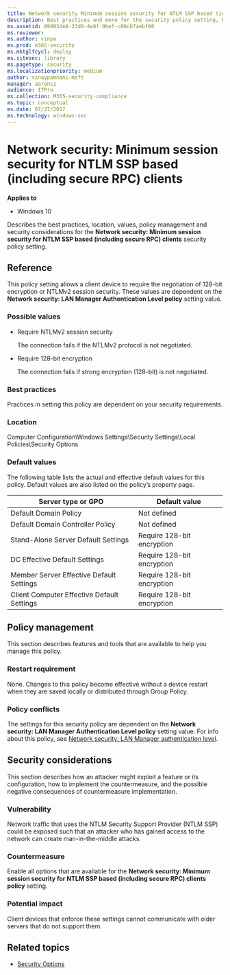 ```yaml
---
title: Network security Minimum session security for NTLM SSP based (including secure RPC) clients (Windows 10)
description: Best practices and more for the security policy setting, Network security Minimum session security for NTLM SSP based (including secure RPC) clients.
ms.assetid: 89903de8-23d0-4e0f-9bef-c00cb7aebf00
ms.reviewer: 
ms.author: vinpa
ms.prod: m365-security
ms.mktglfcycl: deploy
ms.sitesec: library
ms.pagetype: security
ms.localizationpriority: medium
author: vinaypamnani-msft
manager: aaroncz
audience: ITPro
ms.collection: M365-security-compliance
ms.topic: conceptual
ms.date: 07/27/2017
ms.technology: windows-sec
---
```


# Network security: Minimum session security for NTLM SSP based (including secure RPC) clients

**Applies to**
-   Windows 10

Describes the best practices, location, values, policy management and security considerations for the **Network security: Minimum session security for NTLM SSP based (including secure RPC) clients** security policy setting.

## Reference

This policy setting allows a client device to require the negotiation of 128-bit encryption or NTLMv2 session security. These values are dependent on the **Network security: LAN Manager Authentication Level policy** setting value.

### Possible values

-   Require NTLMv2 session security

    The connection fails if the NTLMv2 protocol is not negotiated.

-   Require 128-bit encryption

    The connection fails if strong encryption (128-bit) is not negotiated.

### Best practices

Practices in setting this policy are dependent on your security requirements.

### Location

Computer Configuration\\Windows Settings\\Security Settings\\Local Policies\\Security Options

### Default values

The following table lists the actual and effective default values for this policy. Default values are also listed on the policy’s property page.

| Server type or GPO | Default value |
| - | - |
| Default Domain Policy | Not defined| 
| Default Domain Controller Policy| Not defined| 
| Stand-Alone Server Default Settings | Require 128-bit encryption| 
| DC Effective Default Settings | Require 128-bit encryption| 
| Member Server Effective Default Settings | Require 128-bit encryption| 
| Client Computer Effective Default Settings | Require 128-bit encryption| 
 
## Policy management

This section describes features and tools that are available to help you manage this policy.

### Restart requirement

None. Changes to this policy become effective without a device restart when they are saved locally or distributed through Group Policy.

### Policy conflicts

The settings for this security policy are dependent on the **Network security: LAN Manager Authentication Level policy** setting value. For info about this policy, see [Network security: LAN Manager authentication level](network-security-lan-manager-authentication-level.md).

## Security considerations

This section describes how an attacker might exploit a feature or its configuration, how to implement the countermeasure, and the possible negative consequences of countermeasure implementation.

### Vulnerability

Network traffic that uses the NTLM Security Support Provider (NTLM SSP) could be exposed such that an attacker who has gained access to the network can create man-in-the-middle attacks.

### Countermeasure

Enable all options that are available for the **Network security: Minimum session security for NTLM SSP based (including secure RPC) clients policy** setting.

### Potential impact

Client devices that enforce these settings cannot communicate with older servers that do not support them.

## Related topics

- [Security Options](security-options.md)
